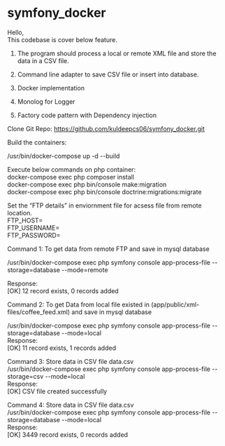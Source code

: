 # symfony_docker
<p class="has-line-data" data-line-start="0" data-line-end="2">Hello,<br>
This codebase is cover below feature.</p>
<ol>
<li class="has-line-data" data-line-start="2" data-line-end="4">
<p class="has-line-data" data-line-start="2" data-line-end="3">The program should process a local or remote XML file and store the data in a CSV file.</p>
</li>
<li class="has-line-data" data-line-start="4" data-line-end="5">
<p class="has-line-data" data-line-start="4" data-line-end="5">Command line adapter to save CSV file or insert into database.</p>
</li>
<li class="has-line-data" data-line-start="5" data-line-end="6">
<p class="has-line-data" data-line-start="5" data-line-end="6">Docker implementation</p>
</li>
<li class="has-line-data" data-line-start="6" data-line-end="7">
<p class="has-line-data" data-line-start="6" data-line-end="7">Monolog for Logger</p>
</li>
<li class="has-line-data" data-line-start="7" data-line-end="8">
<p class="has-line-data" data-line-start="7" data-line-end="8">Factory code pattern with Dependency injection</p>
</li>
</ol>
<p class="has-line-data" data-line-start="10" data-line-end="11">Clone Git Repo: <a href="https://github.com/kuldeepcs06/symfony_docker.git">https://github.com/kuldeepcs06/symfony_docker.git</a></p>
<p class="has-line-data" data-line-start="12" data-line-end="13">Build the containers:</p>
<p class="has-line-data" data-line-start="14" data-line-end="15">/usr/bin/docker-compose up -d --build</p>
<p class="has-line-data" data-line-start="16" data-line-end="20">Execute below commands on php container:<br>
docker-compose exec php composer install<br>
docker-compose exec php bin/console  make:migration<br>
docker-compose exec php bin/console  doctrine:migrations:migrate</p>
<p class="has-line-data" data-line-start="21" data-line-end="25">Set the “FTP details” in enviornment file for acsess file from remote location.<br>
FTP_HOST=<br>
FTP_USERNAME=<br>
FTP_PASSWORD=</p>
<p class="has-line-data" data-line-start="26" data-line-end="27">Command 1: To get data from remote FTP and save in mysql database</p>
<p class="has-line-data" data-line-start="28" data-line-end="29">/usr/bin/docker-compose exec php symfony console app-process-file --storage=database --mode=remote</p>
<p class="has-line-data" data-line-start="30" data-line-end="32">Response:<br>
[OK] 12 record exists, 0 records added</p>
<p class="has-line-data" data-line-start="33" data-line-end="34">Command 2: To get Data from local file existed in (app/public/xml-files/coffee_feed.xml) and save in mysql database</p>
<p class="has-line-data" data-line-start="35" data-line-end="38">/usr/bin/docker-compose exec php symfony console app-process-file --storage=database --mode=local<br>
Response:<br>
[OK] 11 record exists, 1 records added</p>
<p class="has-line-data" data-line-start="39" data-line-end="43">Command 3: Store data in CSV file data.csv<br>
/usr/bin/docker-compose exec php symfony console app-process-file --storage=csv --mode=local<br>
Response:<br>
[OK] CSV file created successfully</p>
<p class="has-line-data" data-line-start="44" data-line-end="48">Command 4: Store data in CSV file data.csv<br>
/usr/bin/docker-compose exec php symfony console app-process-file --storage=database --mode=local<br>
Response:<br>
[OK] 3449 record exists, 0 records added</p>